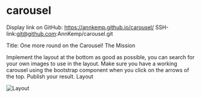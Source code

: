 # carousel
Display link on GitHub: https://annkemp.github.io/carousel/
SSH-link:git@github.com:AnnKemp/carousel.git

Title: One more round on the Carousel!
The Mission

Implement the layout at the bottom as good as possible, you can search for your own images to use in the layout. Make sure you have a working carousel using the bootstrap component when you click on the arrows of the top. Publish your result.
Layout

![Layout](exercise-2.png)
